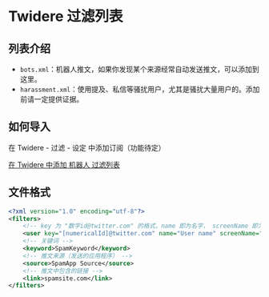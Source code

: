 # Twidere 过滤列表

## 列表介绍

* `bots.xml`：机器人推文，如果你发现某个来源经常自动发送推文，可以添加到这里。
* `harassment.xml`：使用提及、私信等骚扰用户，尤其是骚扰大量用户的。添加前请一定提供证据。

## 如何导入
在 Twidere - 过滤 - 设定 中添加订阅（功能待定）

[在 Twidere 中添加 机器人 过滤列表](http://twidere.mariotaku.org/external/filters/subscriptions/add?url=https%3A%2F%2Fraw.githubusercontent.com%2Fmariotaku%2Fwtb%2Fmaster%2Ftwidere%2Fbots.xml&name=%E6%9C%BA%E5%99%A8%E4%BA%BA)

## 文件格式

````xml
<?xml version="1.0" encoding="utf-8"?>
<filters>
    <!-- key 为 "数字id@twitter.com" 的格式，name 即为名字， screenName 即为 @用户名。 -->
	<user key="[numericalId]@twitter.com" name="User name" screenName="screenName" />
	<!-- 关键词 -->
	<keyword>SpamKeyword</keyword>
	<!-- 推文来源（发送的应用程序） -->
	<source>SpamApp Source</source>
	<!-- 推文中包含的链接 -->
	<link>spamsite.com</link>
</filters>
````
